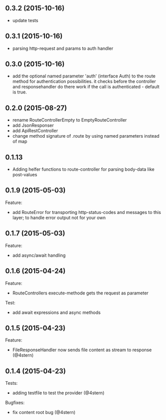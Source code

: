 ## 0.3.2 (2015-10-16)
- update tests

## 0.3.1 (2015-10-16)
- parsing http-request and params to auth handler

## 0.3.0 (2015-10-16)
- add the optional named parameter 'auth' (interface Auth) to the route method for authentication possibilities. it checks before the controller and responsehandler do there work if the call is authenticated - default is true.

## 0.2.0 (2015-08-27)
- rename RouteControllerEmpty to EmptyRouteController
- add JsonResponser
- add ApiRestController
- change method signature of .route by using named parameters instead of map

## 0.1.13
- Adding helfer functions to route-controller for parsing body-data like post-values

## 0.1.9 (2015-05-03)
Feature:
- add RouteError for transporting http-status-codes and messages to this layer; to handle error output not for your own

## 0.1.7 (2015-05-03)
Feature:
- add async/await handling

## 0.1.6 (2015-04-24)
Feature:
- RouteControllers execute-methode gets the request as parameter

Test:
- add await expressions and async methods

## 0.1.5 (2015-04-23)
Feature:
 - FileResponseHandler now sends file content as stream to response (@4stern)

## 0.1.4 (2015-04-23)
Tests:
 - adding testfile to test the provider (@4stern)

Bugfixes:
 - fix content root bug (@4stern)
